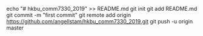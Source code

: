 echo "# hkbu_comm7330_2019" >> README.md
git init
git add README.md
git commit -m "first commit"
git remote add origin https://github.com/angellstam/hkbu_comm7330_2019.git
git push -u origin master
